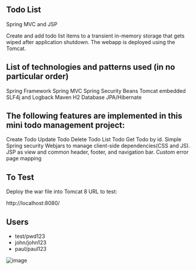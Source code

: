 Todo List 
--------------

Spring MVC and JSP

Create and add todo list items to a transient in-memory storage that gets wiped after application shutdown. The webapp is deployed using the Tomcat.


List of technologies and patterns used (in no particular order)
-------------

Spring Framework
Spring MVC
Spring Security
Beans
Tomcat embedded
SLF4j and Logback
Maven
H2 Database
JPA/Hibernate

The following features are implemented in this mini todo management project:
----------

Create Todo
Update Todo
Delete Todo
List Todo
Get Todo by id.
Simple Spring security
Webjars to manage client-side dependencies(CSS and JS).
JSP as view and common header, footer, and navigation bar.
Custom error page mapping


To Test
-------
Deploy the war file into Tomcat 8
URL to test:

http://localhost:8080/

Users
-------------

- test/pwd123
- john/john123
- paul/paul123


![image](https://user-images.githubusercontent.com/51259974/127879635-8c2ddd2f-b6f5-4453-98b7-de93012f93a7.png)



